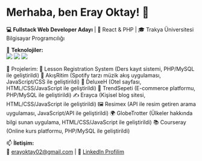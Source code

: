 # Merhaba, ben Eray Oktay! 👋  
**💻 Fullstack Web Developer Adayı** | 🌱 React & PHP | 🎓 Trakya Üniversitesi Bilgisayar Programcılığı 

🔨 **Teknolojiler:**  
<img src="https://img.shields.io/badge/React-61DAFB?logo=react&logoColor=white" /> 
<img src="https://img.shields.io/badge/PHP-777BB4?logo=php&logoColor=white" /> 
<img src="https://img.shields.io/badge/MySQL-4479A1?logo=mysql&logoColor=white" />  

🚀 Projelerim:
📝 Lesson Registration System
(Ders kayıt sistemi, PHP/MySQL ile geliştirildi)
🎵 AkışRitim
(Spotify tarzı müzik akış uygulaması, JavaScript/CSS ile geliştirildi)
🏨 DeluxeH
(Otel sayfası, HTML/CSS/JavaScript ile geliştirildi)
🛒 TrendSepeti
(E-commerce platformu, PHP/MySQL ile geliştirildi)
✍️ Erayca
(Kişisel blog sitesi, HTML/CSS/JavaScript ile geliştirildi)
🖼️ Resimex
(API ile resim getiren arama uygulaması, JavaScript/API ile geliştirildi)
🌍 GlobeTrotter
(Ülkeler hakkında bilgi sunan uygulama, HTML/CSS/JavaScript ile geliştirildi)
📚 Courseray
(Online kurs platformu, PHP/MySQL ile geliştirildi)

📫 **İletişim:**  
📧 erayoktay02@gmail.com | 🔗 [LinkedIn Profilim](https://www.linkedin.com/in/eray-oktay-b80098296/)
